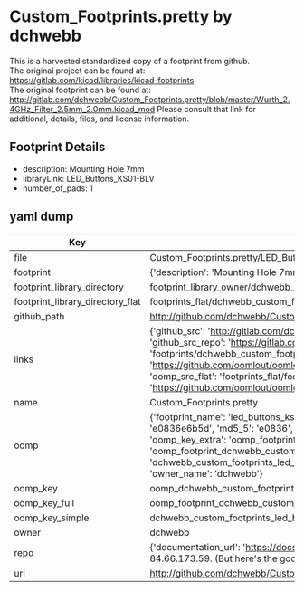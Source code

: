# Custom_Footprints.pretty by dchwebb  
This is a harvested standardized copy of a footprint from github.  
The original project can be found at:  
https://gitlab.com/kicad/libraries/kicad-footprints  
The original footprint can be found at:
http://gitlab.com/dchwebb/Custom_Footprints.pretty/blob/master/Wurth_2.4GHz_Filter_2.5mm_2.0mm.kicad_mod
Please consult that link for additional, details, files, and license information.  
## Footprint Details
* description: Mounting Hole 7mm  
* libraryLink: LED_Buttons_KS01-BLV  
* number_of_pads: 1  
## yaml dump  
| Key | Value |  
| --- | --- |  
| file | Custom_Footprints.pretty/LED_Buttons_KS01-BLV.kicad_mod |  
| footprint | {'description': 'Mounting Hole 7mm', 'libraryLink': 'LED_Buttons_KS01-BLV', 'number_of_pads': 1} |  
| footprint_library_directory | footprint_library_owner/dchwebb_Custom_Footprints.pretty |  
| footprint_library_directory_flat | footprints_flat/dchwebb_custom_footprints_led_buttons_ks01_blv/working |  
| github_path | http://github.com/dchwebb/Custom_Footprints.pretty/blob/master/LED_Buttons_KS01-BLV.kicad_mod |  
| links | {'github_src': 'http://gitlab.com/dchwebb/Custom_Footprints.pretty/blob/master/Wurth_2.4GHz_Filter_2.5mm_2.0mm.kicad_mod', 'github_src_repo': 'https://gitlab.com/kicad/libraries/kicad-footprints', 'oomp_bot': 'footprints/dchwebb_custom_footprints_led_buttons_ks01_blv/working', 'oomp_bot_github': 'https://github.com/oomlout/oomlout_oomp_footprint_bot/tree/main/footprints/dchwebb_custom_footprints_led_buttons_ks01_blv/working', 'oomp_src_flat': 'footprints_flat/footprints_flat/dchwebb_custom_footprints_led_buttons_ks01_blv/working', 'oomp_src_flat_github': 'https://github.com/oomlout/oomlout_oomp_footprint_src/tree/main/footprints_flat/dchwebb_custom_footprints_led_buttons_ks01_blv/working'} |  
| name | Custom_Footprints.pretty |  
| oomp | {'footprint_name': 'led_buttons_ks01_blv', 'library_name': 'custom_footprints', 'md5': 'e0836e6b5dca71d07a2890364929cdd1', 'md5_10': 'e0836e6b5d', 'md5_5': 'e0836', 'md5_6': 'e0836e', 'oomp_key': 'oomp_dchwebb_custom_footprints_led_buttons_ks01_blv', 'oomp_key_extra': 'oomp_footprint_dchwebb_custom_footprints_led_buttons_ks01_blv', 'oomp_key_full': 'oomp_footprint_dchwebb_custom_footprints_led_buttons_ks01_blv_e0836e', 'oomp_key_simple': 'dchwebb_custom_footprints_led_buttons_ks01_blv', 'original_filename': 'Custom_Footprints.pretty/LED_Buttons_KS01-BLV.kicad_mod', 'owner_name': 'dchwebb'} |  
| oomp_key | oomp_dchwebb_custom_footprints_led_buttons_ks01_blv |  
| oomp_key_full | oomp_footprint_dchwebb_custom_footprints_led_buttons_ks01_blv |  
| oomp_key_simple | dchwebb_custom_footprints_led_buttons_ks01_blv |  
| owner | dchwebb |  
| repo | {'documentation_url': 'https://docs.github.com/rest/overview/resources-in-the-rest-api#rate-limiting', 'message': "API rate limit exceeded for 84.66.173.59. (But here's the good news: Authenticated requests get a higher rate limit. Check out the documentation for more details.)"} |  
| url | http://github.com/dchwebb/Custom_Footprints.pretty |  

